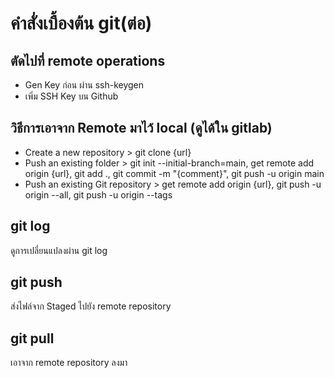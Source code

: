 # คำสั่งเบื้องต้น git(ต่อ)

## ตัดไปที่ remote operations

- Gen Key ก่อน ผ่าน ssh-keygen
- เพิ่ม SSH Key บน Github

## วิธีการเอาจาก Remote มาไว้ local (ดูได้ใน gitlab)

- Create a new repository > git clone {url}
- Push an existing folder > git init --initial-branch=main, get remote add origin {url}, git add ., git commit -m "{comment}", git push -u origin main
- Push an existing Git repository > get remote add origin {url}, git push -u origin --all, git push -u origin --tags

## git log

ดูการเปลี่ยนแปลงผ่าน git log

## git push

ส่งไฟล์จาก Staged ไปยัง remote repository

## git pull

เอาจาก remote repository ลงมา
